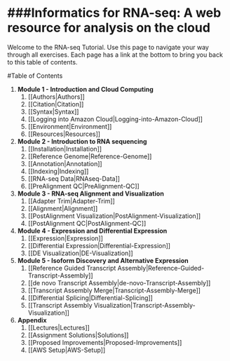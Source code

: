 ###Informatics for RNA-seq: A web resource for analysis on the cloud  
===================

Welcome to the RNA-seq Tutorial.  Use this page to navigate your way through all exercises. Each page has a link at the bottom to bring you back to this table of contents.

#Table of Contents
1. **Module 1 - Introduction and Cloud Computing**
   1. [[Authors|Authors]]
   2. [[Citation|Citation]]
   3. [[Syntax|Syntax]]
   4. [[Logging into Amazon Cloud|Logging-into-Amazon-Cloud]]
   5. [[Environment|Environment]]
   6. [[Resources|Resources]]
2. **Module 2 - Introduction to RNA sequencing**
   1. [[Installation|Installation]]
   2. [[Reference Genome|Reference-Genome]]
   3. [[Annotation|Annotation]]
   4. [[Indexing|Indexing]]
   5. [[RNA-seq Data|RNAseq-Data]]
   6. [[PreAlignment QC|PreAlignment-QC]]
2. **Module 3 - RNA-seq Alignment and Visualization**
   1. [[Adapter Trim|Adapter-Trim]]
   2. [[Alignment|Alignment]]
   3. [[PostAlignment Visualization|PostAlignment-Visualization]]
   4. [[PostAlignment QC|PostAlignment-QC]]
3. **Module 4 - Expression and Differential Expression**
   1. [[Expression|Expression]]
   2. [[Differential Expression|Differential-Expression]]
   3. [[DE Visualization|DE-Visualization]]
4. **Module 5 - Isoform Discovery and Alternative Expression**
   1. [[Reference Guided Transcript Assembly|Reference-Guided-Transcript-Assembly]]
   2. [[de novo Transcript Assembly|de-novo-Transcript-Assembly]]
   3. [[Transcript Assembly Merge|Transcript-Assembly-Merge]]
   4. [[Differential Splicing|Differential-Splicing]]
   5. [[Transcript Assembly Visualization|Transcript-Assembly-Visualization]]
5. **Appendix**
   1. [[Lectures|Lectures]]
   2. [[Assignment Solutions|Solutions]]
   3. [[Proposed Improvements|Proposed-Improvements]]
   4. [[AWS Setup|AWS-Setup]]
